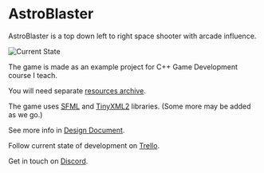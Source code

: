 # AstroBlaster

AstroBlaster is a top down left to right space shooter with arcade influence.

![Current State](https://imgur.com/zHHOvkM.gif)

The game is made as an example project for C++ Game Development course I teach.

You will need separate [resources archive](https://drive.google.com/file/d/0B4Hzo4KUF1VvTklVdUR4Q1A5TUE/view?usp=sharing).

The game uses [SFML](https://www.sfml-dev.org/) and [TinyXML2](http://www.grinninglizard.com/tinyxml2/) libraries. (Some more may be added as we go.)

See more info in [Design Document](doc/design_document.md).

Follow current state of development on [Trello](https://trello.com/b/g7NzBkfc/astroblaster).

Get in touch on [Discord](https://discord.gg/NX2jkPw).